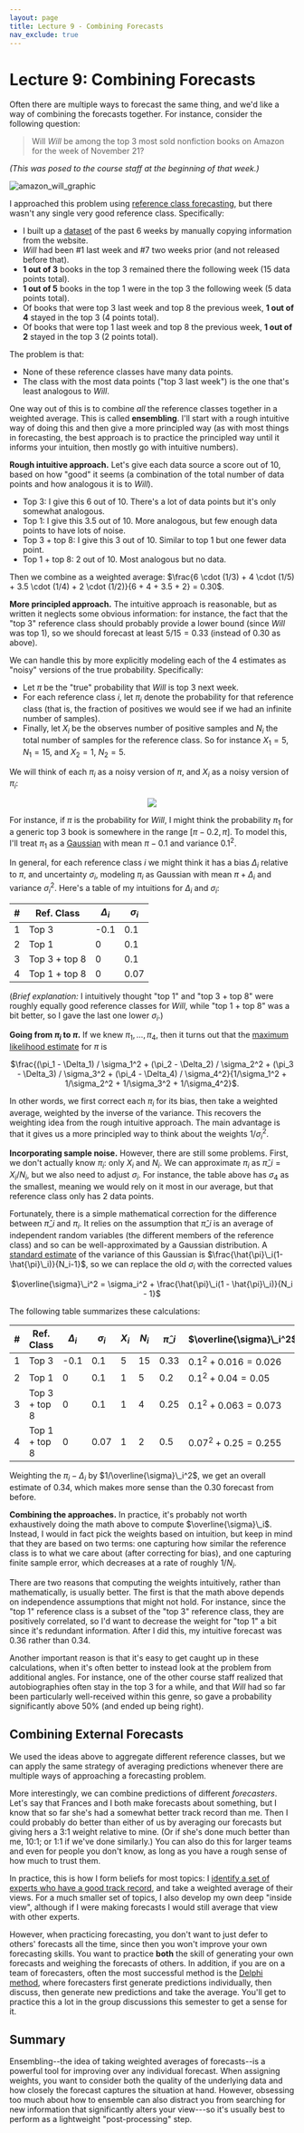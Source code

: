```yaml
---
layout: page
title: Lecture 9 - Combining Forecasts
nav_exclude: true
---
```


<link rel="stylesheet" href="https://cdn.jsdelivr.net/npm/katex@0.10.1/dist/katex.css" crossorigin="anonymous">
<script defer src="https://cdn.jsdelivr.net/npm/katex@0.10.1/dist/katex.js" crossorigin="anonymous"></script>
<script defer src="https://cdn.jsdelivr.net/npm/katex@0.10.1/dist/contrib/auto-render.min.js" crossorigin="anonymous" onload="renderMathInElement(document.body);"></script>

# Lecture 9: Combining Forecasts

Often there are multiple ways to forecast the same thing, and we'd like a way of combining the forecasts together. For instance, consider the following question:

> Will _Will_ be among the top 3 most sold nonfiction books on Amazon for the week of November 21?

_(This was posed to the course staff at the beginning of that week.)_

![amazon_will_graphic](https://bounded-regret.ghost.io/content/images/2021/12/amazon_will_graphic.png)

I approached this problem using [reference class forecasting](https://bounded-regret.ghost.io/base-rates-and-reference-classes/), but there wasn't any single very good reference class. Specifically:
 *  I built up a [dataset](https://docs.google.com/spreadsheets/d/1ZoI3C3mMAhf1S2DP2DKrNgt_8dfFySGyjlhfsVpipRU/edit#gid=0) of the past 6 weeks by manually copying information from the website.
 * _Will_ had been #1 last week and #7 two weeks prior (and not released before that).
 * **1 out of 3** books in the top 3 remained there the following week (15 data points total).
 * **1 out of 5** books in the top 1 were in the top 3 the following week (5 data points total).
 * Of books that were top 3 last week and top 8 the previous week, **1 out of 4** stayed in the top 3 (4 points total).
 * Of books that were top 1 last week and top 8 the previous week, **1 out of 2** stayed in the top 3 (2 points total).

The problem is that:
 * None of these reference classes have many data points.
 * The class with the most data points ("top 3 last week") is the one that's least analogous to _Will_.

One way out of this is to combine _all_ the reference classes together in a weighted average. This is called **ensembling**. I'll start with a rough intuitive way of doing this and then give a more principled way (as with most things in forecasting, the best approach is to practice the principled way until it informs your intuition, then mostly go with intuitive numbers).

**Rough intuitive approach.** Let's give each data source a score out of 10, based on how "good" it seems (a combination of the total number of data points and how analogous it is to _Will_).
 * Top 3: I give this 6 out of 10. There's a lot of data points but it's only somewhat analogous.
 * Top 1: I give this 3.5 out of 10. More analogous, but few enough data points to have lots of noise.
 * Top 3 + top 8: I give this 3 out of 10. Similar to top 1 but one fewer data point.
 * Top 1 + top 8: 2 out of 10. Most analogous but no data.

Then we combine as a weighted average: $\frac{6 \cdot (1/3) + 4 \cdot (1/5) + 3.5 \cdot (1/4) + 2 \cdot (1/2)}{6 + 4 + 3.5 + 2} = 0.30$.

**More principled approach.** The intuitive approach is reasonable, but as written it neglects some obvious information: for instance, the fact that the "top 3" reference class should probably provide a lower bound (since _Will_ was top 1), so we should forecast at least $5/15 = 0.33$ (instead of $0.30$ as above).

We can handle this by more explicitly modeling each of the 4 estimates as "noisy" versions of the true probability. Specifically:
 * Let $\pi$ be the "true" probability that _Will_ is top 3 next week.
 * For each reference class $i$, let $\pi_i$ denote the probability for that reference class (that is, the fraction of positives we would see if we had an infinite number of samples).
 * Finally, let $X_i$ be the observes number of positive samples and $N_i$ the total number of samples for the reference class. So for instance $X_1 = 5$, $N_1 = 15$, and $X_2 = 1$, $N_2 = 5$.

We will think of each $\pi_i$ as a noisy version of $\pi$, and $X_i$ as a noisy version of $\pi_i$:

<p align="center">
<img src="https://bounded-regret.ghost.io/content/images/2021/12/ensemble_model-2.png">
</p>
    
For instance, if $\pi$ is the probability for _Will_, I might think the probability $\pi_1$ for a generic top 3 book is somewhere in the range $[\pi-0.2, \pi]$. To model this, I'll treat $\pi_1$ as a [Gaussian](https://bounded-regret.ghost.io/common-probability-distributions/) with mean $\pi - 0.1$ and variance $0.1^2$.

In general, for each reference class $i$ we might think it has a bias $\Delta_i$ relative to $\pi$, and uncertainty $\sigma_i$, modeling $\pi_i$ as Gaussian with mean $\pi + \Delta_i$ and variance $\sigma_i^2$. Here's a table of my intuitions for $\Delta_i$ and $\sigma_i$:

| # | Ref. Class | $\Delta_i$ | $\sigma_i$ |
| -- | ------------ | ------ | ------ |
| 1 | Top 3 | -0.1 | 0.1 |
| 2 | Top 1 | 0 | 0.1 |
| 3 | Top 3 + top 8  | 0 | 0.1  |
| 4 | Top 1 + top 8 | 0 | 0.07 |

(_Brief explanation:_ I intuitively thought "top 1" and "top 3 + top 8" were roughly equally good reference classes for _Will_, while "top 1 + top 8" was a bit better, so I gave the last one lower $\sigma_i$.)

**Going from $\pi_i$ to $\pi$.** If we knew $\pi_1, \ldots, \pi_4$, then it turns out that the [maximum likelihood estimate](https://en.wikipedia.org/wiki/Maximum_likelihood_estimation) for $\pi$ is 

<p align="center">
$\frac{(\pi_1 - \Delta_1) / \sigma_1^2 + (\pi_2 - \Delta_2) / \sigma_2^2 + (\pi_3 - \Delta_3) / \sigma_3^2 + (\pi_4 - \Delta_4) / \sigma_4^2}{1/\sigma_1^2 + 1/\sigma_2^2 + 1/\sigma_3^2 + 1/\sigma_4^2}$.
</p>

In other words, we first correct each $\pi_i$ for its bias, then take a weighted average, weighted by the inverse of the variance. This recovers the weighting idea from the rough intuitive approach. The main advantage is that it gives us a more principled way to think about the weights $1/\sigma_i^2$.

**Incorporating sample noise.** However, there are still some problems. First, we don't actually know $\pi_i$: only $X_i$ and $N_i$. We can approximate $\pi_i$ as $\hat{\pi}\_i = X_i / N_i$, but we also need to adjust $\sigma_i$. For instance, the table above has $\sigma_4$ as the smallest, meaning we would rely on it most in our average, but that reference class only has $2$ data points.

Fortunately, there is a simple mathematical correction for the difference between $\hat{\pi}\_i$ and $\pi_i$. It relies on the assumption that $\hat{\pi}\_i$ is an average of independent random variables (the different members of the reference class) and so can be well-approximated by a Gaussian distribution. A [standard estimate](https://en.wikipedia.org/wiki/Bessel%27s_correction) of the variance of this Gaussian is $\frac{\hat{\pi}\_i(1-\hat{\pi}\_i)}{N_i-1}$, so we can replace the old $\sigma_i$ with the corrected values

<p align="center">
    $\overline{\sigma}\_i^2 = \sigma_i^2 + \frac{\hat{\pi}\_i(1 - \hat{\pi}\_i)}{N_i - 1}$
</p>

The following table summarizes these calculations:

| # | Ref. Class | $\Delta_i$ | $\sigma_i$ | $X_i$ | $N_i$ | $\hat{\pi}\_i$ | $\overline{\sigma}\_i^2$ |
| -- | ------- | ----- | ----- | -- | -- | --- | ---------------- |
| 1 | Top 3 | -0.1 | 0.1 | 5 | 15 | 0.33 | $0.1^2 + 0.016 = 0.026$ |
| 2 | Top 1 | 0 | 0.1 | 1 | 5 | 0.2 | $0.1^2 + 0.04 = 0.05$ |
| 3 | Top 3 + top 8  | 0 | 0.1  | 1 | 4 | 0.25 | $0.1^2 + 0.063 = 0.073$ |
| 4 | Top 1 + top 8 | 0 | 0.07 | 1 | 2 | 0.5 | $0.07^2 + 0.25 = 0.255$ |

Weighting the $\pi_i - \Delta_i$ by $1/\overline{\sigma}\_i^2$, we get an overall estimate of $0.34$, which makes more sense than the $0.30$ forecast from before.

**Combining the approaches.** In practice, it's probably not worth exhaustively doing the math above to compute $\overline{\sigma}\_i$. Instead, I would in fact pick the weights based on intuition, but keep in mind that they are based on two terms: one capturing how similar the reference class is to what we care about (after correcting for bias), and one capturing finite sample error, which decreases at a rate of roughly $1/N_i$.

There are two reasons that computing the weights intuitively, rather than mathematically, is usually better. The first is that the math above depends on independence assumptions that might not hold. For instance, since the "top 1" reference class is a subset of the "top 3" reference class, they are positively correlated, so I'd want to decrease the weight for "top 1" a bit since it's redundant information. After I did this, my intuitive forecast was $0.36$ rather than $0.34$.

Another important reason is that it's easy to get caught up in these calculations, when it's often better to instead look at the problem from additional angles. For instance, one of the other course staff realized that autobiographies often stay in the top 3 for a while, and that _Will_ had so far been particularly well-received within this genre, so gave a probability significantly above 50% (and ended up being right).

## Combining External Forecasts

We used the ideas above to aggregate different reference classes, but we can apply the same strategy of averaging predictions whenever there are multiple ways of approaching a forecasting problem.

More interestingly, we can combine predictions of different _forecasters_. Let's say that Frances and I both make forecasts about something, but I know that so far she's had a somewhat better track record than me. Then I could probably do better than either of us by averaging our forecasts but giving hers a 3:1 weight relative to mine. (Or if she's done much better than me, 10:1; or 1:1 if we've done similarly.) You can also do this for larger teams and even for people you don't know, as long as you have a rough sense of how much to trust them.

In practice, this is how I form beliefs for most topics: I [identify a set of experts who have a good track record](https://www.cold-takes.com/minimal-trust-investigations/), and take a weighted average of their views. For a much smaller set of topics, I also develop my own deep "inside view", although if I were making forecasts I would still average that view with other experts.

However, when practicing forecasting, you don't want to just defer to others' forecasts all the time, since then you won't improve your own forecasting skills. You want to practice **both** the skill of generating your own forecasts and weighing the forecasts of others. In addition, if you are on a team of forecasters, often the most successful method is the [Delphi method](https://en.wikipedia.org/wiki/Delphi_method), where forecasters first generate predictions individually, then discuss, then generate new predictions and take the average. You'll get to practice this a lot in the group discussions this semester to get a sense for it.

## Summary

Ensembling--the idea of taking weighted averages of forecasts--is a powerful tool for improving over any individual forecast. When assigning weights, you want to consider both the quality of the underlying data and how closely the forecast captures the situation at hand. However, obsessing too much about how to ensemble can also distract you from searching for new information that significantly alters your view---so it's usually best to perform as a lightweight "post-processing" step.
